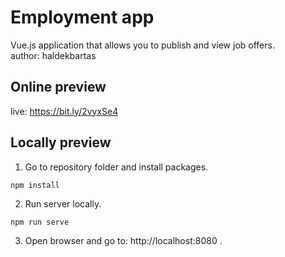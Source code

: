 # Employment app 

Vue.js application that allows you to publish and view job offers. <br />
author: haldekbartas

## Online preview

live: https://bit.ly/2vyxSe4

## Locally preview

1. Go to repository folder and install packages.
```
npm install
```
2. Run server locally.
```
npm run serve
```
3. Open browser and go to: http://localhost:8080 .
